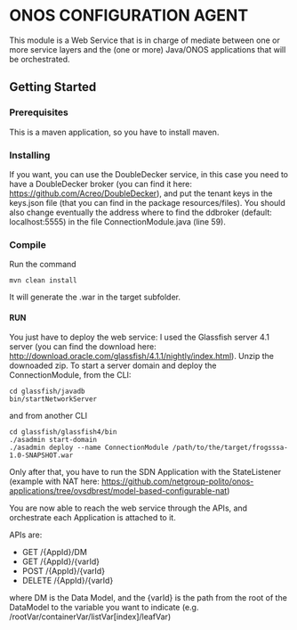 # ONOS CONFIGURATION AGENT

This module is a Web Service that is in charge of mediate between one or more service layers and the (one or more) Java/ONOS applications that will be orchestrated.

## Getting Started

### Prerequisites

This is a maven application, so you have to install maven.

### Installing

If you want, you can use the DoubleDecker service, in this case you need to have a DoubleDecker broker (you can find it here: https://github.com/Acreo/DoubleDecker), and put the tenant keys in the keys.json file (that you can find in the package resources/files). You should also change eventually the address where to find the ddbroker (default: localhost:5555) in the file ConnectionModule.java (line 59).

### Compile
Run the command
```
mvn clean install
```

It will generate the .war in the target subfolder.

#### RUN

You just have to deploy the web service: I used the Glassfish server 4.1 server (you can find the download here: http://download.oracle.com/glassfish/4.1.1/nightly/index.html). Unzip the downoaded zip. To start a server domain and deploy the ConnectionModule, from the CLI:

```
cd glassfish/javadb
bin/startNetworkServer
```
and from another CLI
```
cd glassfish/glassfish4/bin
./asadmin start-domain
./asadmin deploy --name ConnectionModule /path/to/the/target/frogsssa-1.0-SNAPSHOT.war
```

Only after that, you have to run the SDN Application with the StateListener (example with NAT here: https://github.com/netgroup-polito/onos-applications/tree/ovsdbrest/model-based-configurable-nat)

You are now able to reach the web service through the APIs, and orchestrate each Application is attached to it.

APIs are:
- GET /{AppId}/DM
- GET /{AppId}/{varId}
- POST /{AppId}/{varId}
- DELETE /{AppId}/{varId}

where DM is the Data Model, and the {varId} is the path from the root of the DataModel to the variable you want to indicate (e.g. /rootVar/containerVar/listVar[index]/leafVar)
